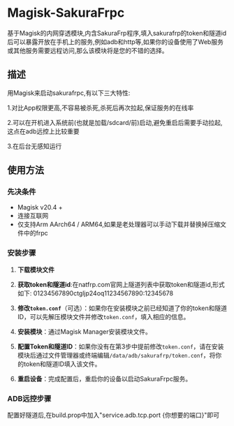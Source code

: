 # Magisk-SakuraFrpc

基于Magisk的内网穿透模块,内含SakuraFrp程序,填入sakurafrp的token和隧道id后可以暴露开放在手机上的服务,例如adb和http等,如果你的设备使用了Web服务或其他服务需要远程访问,那么该模块将是您的不错的选择。

## 描述

用Magisk来启动sakurafrpc,有以下三大特性:

1.对比App权限更高,不容易被杀死,杀死后再次拉起,保证服务的在线率

2.可以在开机进入系统前(也就是加载/sdcard/前)启动,避免重启后需要手动拉起,这点在adb远控上比较重要

3.在后台无感知运行

## 使用方法

### 先决条件

- Magisk v20.4 +
- 连接互联网
- 仅支持Arm AArch64 / ARM64,如果是老处理器可以手动下载并替换掉压缩文件中的frpc

### 安装步骤

1. **下载模块文件**

2. **获取token和隧道id**:在natfrp.com官网上隧道列表中获取token和隧道id,形式如下: 01234567890ctgljp24oq11234567890:12345678

3. **修改`token.conf`**（可选）：如果你在安装模块之前已经知道了你的token和隧道ID，可以先解压模块文件并修改`token.conf`，填入相应的信息。

4. **安装模块**：通过Magisk Manager安装模块文件。

5. **配置Token和隧道ID**：如果你没有在第3步中提前修改`token.conf`，请在安装模块后通过文件管理器或终端编辑`/data/adb/sakurafrp/token.conf`，将你的token和隧道ID填入该文件。

6. **重启设备**：完成配置后，重启你的设备以启动SakuraFrpc服务。

### ADB远控步骤

配置好隧道后,在build.prop中加入"service.adb.tcp.port {你想要的端口}"即可
